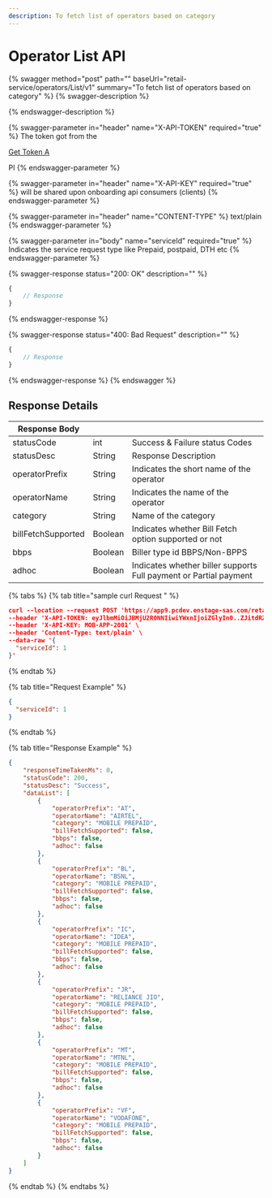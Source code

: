 ```yaml
---
description: To fetch list of operators based on category
---
```


# Operator List API

{% swagger method="post" path="" baseUrl="<domain>retail-service/operators/List/v1" summary="To fetch list of operators based on category" %}
{% swagger-description %}

{% endswagger-description %}

{% swagger-parameter in="header" name="X-API-TOKEN" required="true" %}
The token got from the 

[Get Token A](../../market-place/api-specification/version-1/get-token-api.md)

PI
{% endswagger-parameter %}

{% swagger-parameter in="header" name="X-API-KEY" required="true" %}
will be shared upon onboarding api consumers (clients)
{% endswagger-parameter %}

{% swagger-parameter in="header" name="CONTENT-TYPE" %}
text/plain
{% endswagger-parameter %}

{% swagger-parameter in="body" name="serviceId" required="true" %}
Indicates the service request type like Prepaid, postpaid, DTH etc
{% endswagger-parameter %}

{% swagger-response status="200: OK" description="" %}
```javascript
{
    // Response
}
```
{% endswagger-response %}

{% swagger-response status="400: Bad Request" description="" %}
```javascript
{
    // Response
}
```
{% endswagger-response %}
{% endswagger %}

## Response Details

| Response Body      |         |                                                                     |
| ------------------ | ------- | ------------------------------------------------------------------- |
| statusCode         | int     | Success & Failure status Codes                                      |
| statusDesc         | String  | Response Description                                                |
| operatorPrefix     | String  | Indicates the short name of the operator                            |
| operatorName       | String  | Indicates the name of the operator                                  |
| category           | String  | Name of the category                                                |
| billFetchSupported | Boolean | Indicates whether Bill Fetch option supported or not                |
| bbps               | Boolean | Biller type id BBPS/Non-BPPS                                        |
| adhoc              | Boolean | Indicates whether biller supports   Full payment or Partial payment |

{% tabs %}
{% tab title="sample curl  Request " %}
```json
curl --location --request POST 'https://app9.pcdev.enstage-sas.com/retail-service/operators/List/v1' \
--header 'X-API-TOKEN: eyJlbmMiOiJBMjU2R0NNIiwiYWxnIjoiZGlyIn0..ZJitdRZXJMeJkxFz.PuV48dCHwNI8gt0u1p7wVo8MiLNgyC5BfCkz7Qvpn2NNzXHEgVsfhd4AAHyCq0-FpMHBd5_kR2yZw-fZ-ZQHIqgT-PUOy4H9w1OBDuw0jWfcRtPnT8BNV1bDO7OvVKBplVksyifTLIYX5zFu4HfmHXygEBvv11sL8WUVHyTH8QgLMHLu2qT7l0UBTGHD8pgcZeZAQFdEXPpkglbRVdOedUda7Am1-NSvPLch5s1vyxRNrlR--8xzlfE5munVeYp8ln6L1A.foUnrZNCjNqEcoA_6u9SOw' \
--header 'X-API-KEY: MOB-APP-2001' \
--header 'Content-Type: text/plain' \
--data-raw '{
  "serviceId": 1
}'
```


{% endtab %}

{% tab title="Request Example" %}
```json
{
  "serviceId": 1
}
```


{% endtab %}

{% tab title="Response Example" %}
```json
{
    "responseTimeTakenMs": 0,
    "statusCode": 200,
    "statusDesc": "Success",
    "dataList": [
        {
            "operatorPrefix": "AT",
            "operatorName": "AIRTEL",
            "category": "MOBILE PREPAID",
            "billFetchSupported": false,
            "bbps": false,
            "adhoc": false
        },
        {
            "operatorPrefix": "BL",
            "operatorName": "BSNL",
            "category": "MOBILE PREPAID",
            "billFetchSupported": false,
            "bbps": false,
            "adhoc": false
        },
        {
            "operatorPrefix": "IC",
            "operatorName": "IDEA",
            "category": "MOBILE PREPAID",
            "billFetchSupported": false,
            "bbps": false,
            "adhoc": false
        },
        {
            "operatorPrefix": "JR",
            "operatorName": "RELIANCE JIO",
            "category": "MOBILE PREPAID",
            "billFetchSupported": false,
            "bbps": false,
            "adhoc": false
        },
        {
            "operatorPrefix": "MT",
            "operatorName": "MTNL",
            "category": "MOBILE PREPAID",
            "billFetchSupported": false,
            "bbps": false,
            "adhoc": false
        },
        {
            "operatorPrefix": "VF",
            "operatorName": "VODAFONE",
            "category": "MOBILE PREPAID",
            "billFetchSupported": false,
            "bbps": false,
            "adhoc": false
        }
    ]
}
```


{% endtab %}
{% endtabs %}
